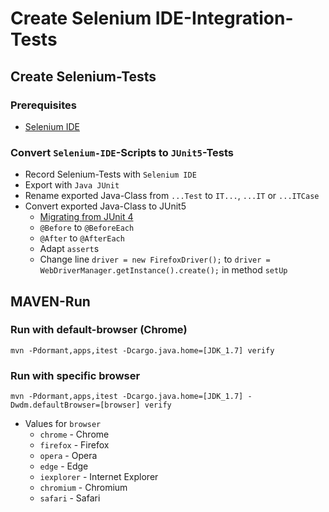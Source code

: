 # Create Selenium IDE-Integration-Tests

## Create Selenium-Tests

### Prerequisites

* [Selenium IDE](https://www.selenium.dev/selenium-ide/)

### Convert `Selenium-IDE`-Scripts to `JUnit5`-Tests

* Record Selenium-Tests with `Selenium IDE`
* Export with `Java JUnit`
* Rename exported Java-Class from `...Test` to `IT...`, `...IT` or `...ITCase`
* Convert exported Java-Class to JUnit5
  * [Migrating from JUnit 4](https://junit.org/junit5/docs/current/user-guide/#migrating-from-junit4)
  * `@Before` to `@BeforeEach`
  * `@After` to `@AfterEach`
  * Adapt `assert`s
  * Change line `driver = new FirefoxDriver();` to `driver = WebDriverManager.getInstance().create();` in method `setUp`

## MAVEN-Run

### Run with default-browser (Chrome)

`mvn -Pdormant,apps,itest -Dcargo.java.home=[JDK_1.7] verify`

### Run with specific browser

`mvn -Pdormant,apps,itest -Dcargo.java.home=[JDK_1.7] -Dwdm.defaultBrowser=[browser] verify`

* Values for `browser`
  * `chrome` - Chrome
  * `firefox` - Firefox
  * `opera` - Opera
  * `edge` - Edge
  * `iexplorer` - Internet Explorer
  * `chromium` - Chromium
  * `safari` - Safari
